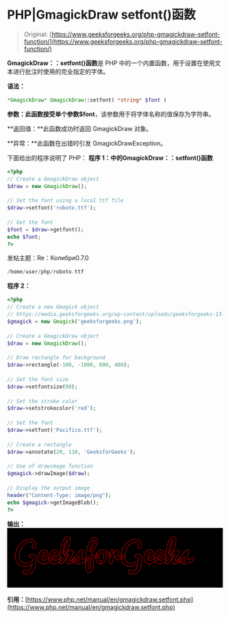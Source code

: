 # PHP|GmagickDraw setfont()函数

> Original: [https://www.geeksforgeeks.org/php-gmagickdraw-setfont-function/](https://www.geeksforgeeks.org/php-gmagickdraw-setfont-function/)

**GmagickDraw：：setfont()函数**是 PHP 中的一个内置函数，用于设置在使用文本进行批注时使用的完全指定的字体。

**语法：**

```php
*GmagickDraw* GmagickDraw::setfont( *string* $font )
```

**参数：**此函数接受单个参数**$font**，该参数用于将字体名称的值保存为字符串。

**返回值：**此函数成功时返回 GmagickDraw 对象。

**异常：**此函数在出错时引发 GmagickDrawException。

下面给出的程序说明了 PHP：
**程序 1：**中的**GmagickDraw：：setfont()函数**

```php
<?php
// Create a GmagickDraw object
$draw = new GmagickDraw();

// Set the font using a local ttf file
$draw->setfont('roboto.ttf');

// Get the font
$font = $draw->getfont();
echo $font;
?>
```

发帖主题：Re：Колибри0.7.0

```php
/home/user/php/roboto.ttf
```

**程序 2：**

```php
<?php
// Create a new Gmagick object
// https://media.geeksforgeeks.org/wp-content/uploads/geeksforgeeks-13.png
$gmagick = new Gmagick('geeksforgeeks.png');

// Create a GmagickDraw object
$draw = new GmagickDraw();

// Draw rectangle for background
$draw->rectangle(-100, -1000, 800, 400);

// Set the font size
$draw->setfontsize(90);

// Set the stroke color
$draw->setstrokecolor('red');

// Set the font
$draw->setfont('Pacifico.ttf');

// Create a rectangle
$draw->annotate(20, 110, 'GeeksforGeeks');

// Use of drawimage function
$gmagick->drawImage($draw);

// Display the output image
header("Content-Type: image/png");
echo $gmagick->getImageBlob();
?>
```

**输出：**
![](img/249680cb39e04a4bc8b6f42d125578d7.png)

**引用：**[https://www.php.net/manual/en/gmagickdraw.setfont.php](https://www.php.net/manual/en/gmagickdraw.setfont.php)
